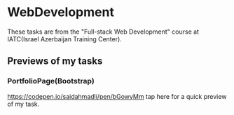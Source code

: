 # WebDevelopment
These tasks are from the "Full-stack Web Development" course at IATC(Israel Azerbaijan Training Center).
## Previews of my tasks
### PortfolioPage(Bootstrap)
https://codepen.io/saidahmadli/pen/bGowyMm tap here for a quick preview of my task.
